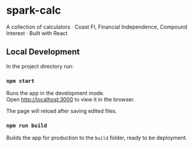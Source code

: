 # spark-calc

A collection of calculators · Coast FI, Financial Independence, Compound Interest · Built with React

## Local Development

In the project directory run:

### `npm start`

Runs the app in the development mode.\
Open [http://localhost:3000](http://localhost:3000) to view it in the browser.

The page will reload after saving edited files.

### `npm run build`

Builds the app for production to the `build` folder, ready to be deployment.
